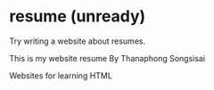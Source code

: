 # resume (unready)
Try writing a website about resumes.

This is my website resume By Thanaphong Songsisai

Websites for learning HTML

